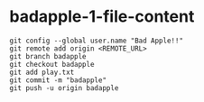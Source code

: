 # badapple-1-file-content
```
git config --global user.name "Bad Apple!!"
git remote add origin <REMOTE_URL>
git branch badapple
git checkout badapple
git add play.txt
git commit -m "badapple"
git push -u origin badapple
```
